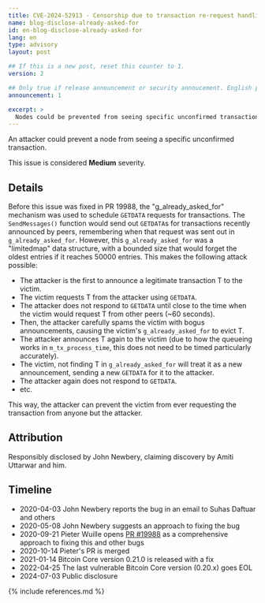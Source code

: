 ```yaml
---
title: CVE-2024-52913 - Censorship due to transaction re-request handling
name: blog-disclose-already-asked-for
id: en-blog-disclose-already-asked-for
lang: en
type: advisory
layout: post

## If this is a new post, reset this counter to 1.
version: 2

## Only true if release announcement or security annoucement. English posts only
announcement: 1

excerpt: >
  Nodes could be prevented from seeing specific unconfirmed transactions by a malicious peer. A fix was released on January 14th, 2021 in Bitcoin Core 0.21.0.
---
```


An attacker could prevent a node from seeing a specific unconfirmed transaction.

This issue is considered **Medium** severity.

## Details

Before this issue was fixed in PR 19988, the "g_already_asked_for" mechanism was used to schedule `GETDATA` requests for transactions. The `SendMessages()` function would send out `GETDATA`s for transactions recently announced by peers, remembering when that request was sent out in `g_already_asked_for`. However, this `g_already_asked_for` was a "limitedmap" data structure, with a bounded size that would forget the oldest entries if it reaches 50000 entries. This makes the following attack possible:
* The attacker is the first to announce a legitimate transaction T to the victim.
* The victim requests T from the attacker using `GETDATA`.
* The attacker does not respond to `GETDATA` until close to the time when the victim would request T from other peers (~60 seconds).
* Then, the attacker carefully spams the victim with bogus announcements, causing the victim's `g_already_asked_for` to evict T.
* The attacker announces T again to the victim (due to how the queueing works in `m_tx_process_time`, this does not need to be timed particularly accurately).
* The victim, not finding T in `g_already_asked_for` will treat it as a new announcement, sending a new `GETDATA` for it to the attacker.
* The attacker again does not respond to `GETDATA`.
* etc.

This way, the attacker can prevent the victim from ever requesting the transaction from anyone but the attacker.

## Attribution

Responsibly disclosed by John Newbery, claiming discovery by Amiti Uttarwar and him.

## Timeline

- 2020-04-03 John Newbery reports the bug in an email to Suhas Daftuar and others
- 2020-05-08 John Newbery suggests an approach to fixing the bug
- 2020-09-21 Pieter Wuille opens [PR #19988](https://github.com/bitcoin/bitcoin/pull/19988) as a comprehensive approach to fixing this and other bugs
- 2020-10-14 Pieter's PR is merged
- 2021-01-14 Bitcoin Core version 0.21.0 is released with a fix
- 2022-04-25 The last vulnerable Bitcoin Core version (0.20.x) goes EOL
- 2024-07-03 Public disclosure

{% include references.md %}

